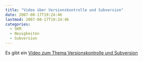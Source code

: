 ```yaml
---
title: "Video über Versionskontrolle und Subversion"
date: 2007-08-17T19:24:46
lastmod: 2007-08-17T19:24:46
categories:
  - SKM
  - Neuigkeiten
  - Subversion
---
```

Es gibt ein [Video zum Thema Versionskontrolle und Subversion](http://showmedo.com/videos/series?name=bfNi2X3Xg)

